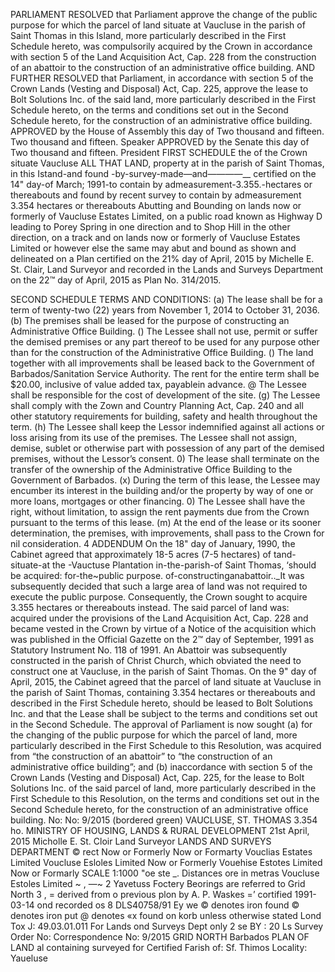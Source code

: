 PARLIAMENT
RESOLVED that Parliament approve the change of the public purpose for which the parcel of land situate at Vaucluse in the parish of Saint Thomas in this Island, more particularly described in the First Schedule hereto, was compulsorily acquired by the Crown in accordance with section 5 of the Land Acquisition Act, Cap. 228 from the construction of an abattoir to the construction of an administrative office building.
AND FURTHER RESOLVED that Parliament, in accordance with section 5 of the Crown Lands (Vesting and Disposal) Act, Cap. 225, approve the lease to Bolt Solutions Inc. of the said land, more particularly described in the First Schedule hereto, on the terms and conditions set out in the Second Schedule hereto, for the construction of an administrative office building.
APPROVED by the House of Assembly this day of Two thousand and fifteen.
Two thousand and fifteen.
Speaker
APPROVED by the Senate this
day of
Two thousand and fifteen.
President
FIRST SCHEDULE
the
of the Crown situate Vaucluse
ALL THAT
LAND, property at in the parish of Saint Thomas, in this Istand-and found -by-survey-made—and————__ certified on the 14" day-of March; 1991-to contain by admeasurement-3.355.-hectares or thereabouts and found by recent survey to contain by admeasurement 3.354 hectares or thereabouts Abutting and Bounding on lands now or formerly of Vaucluse Estates Limited, on a public road known as Highway D leading to Porey Spring in one direction and to Shop Hill in the other direction, on a track and on lands now or formerly of Vaucluse Estates Limited or however else the same may abut and bound as shown and delineated on a Plan certified on the 21% day of April, 2015 by Michelle E. St. Clair, Land Surveyor and recorded in the Lands and Surveys Department on the 22™ day of April, 2015 as Plan No. 314/2015.

SECOND SCHEDULE
TERMS AND CONDITIONS:
(a) The lease shall be for a term of twenty-two (22) years from November 1, 2014 to October 31, 2036.
(b) The premises shall be leased for the purpose of constructing an Administrative Office Building.
() The Lessee shall not use, permit or suffer the demised premises or any part thereof to be used for any purpose other than for the construction of the Administrative Office Building.
() The land together with all improvements shall be leased back to the Government of Barbados/Sanitation Service Authority.
The rent for the entire term shall be $20.00, inclusive of value added tax, payablein advance.
@ The Lessee shall be responsible for the cost of development of the site.
(g) The Lessee shall comply with the Zown and Country Planning Act, Cap. 240 and all other statutory requirements for building, safety and health throughout the term.
(h) The Lessee shall keep the Lessor indemnified against all actions or loss arising from its use of the premises.
The Lessee shall not assign, demise, sublet or otherwise part with possession of any part of the demised premises, without the Lessor’s consent.
0) The lease shall terminate on the transfer of the ownership of the Administrative Office Building to the Government of Barbados.
(x)
During the term of this lease, the Lessee may encumber its interest in the building and/or the property by way of one or more loans, mortgages or other financing.
0) The Lessee shall have the right, without limitation, to assign the rent payments due from the Crown pursuant to the terms of this lease.
(m) At the end of the lease or its sooner determination, the premises, with improvements, shall pass to the Crown for nil consideration.
4
ADDENDUM
On the 18" day of January, 1990, the Cabinet agreed that approximately 18-5 acres (7-5 hectares) of tand-situate-at the -Vauctuse Plantation in-the-parish-of Saint Thomas, ‘should be acquired: for-the~public purpose. of-constructinganabattoir.._It was subsequently decided that such a large area of land was not required to execute the public purpose. Consequently, the Crown sought to acquire 3.355 hectares or thereabouts instead.
The said parcel of land was: acquired under the provisions of the Land Acquisition Act, Cap. 228 and became vested in the Crown by virtue of a Notice of the acquisition which was published in the Official Gazette on the 2™ day of September, 1991 as Statutory Instrument No. 118 of 1991.
An Abattoir was subsequently constructed in the parish of Christ Church, which obviated the need to construct one at Vaucluse, in the parish of Saint Thomas.
On the 9" day of April, 2015, the Cabinet agreed that the parcel of land situate at Vaucluse in the parish of Saint Thomas, containing 3.354 hectares or thereabouts and described in the First Schedule hereto, should be leased to Bolt Solutions Inc. and that the Lease shall be subject to the terms and conditions set out in the Second Schedule.
The approval of Parliament is now sought
(a) for the changing of the public purpose for which the parcel of land, more particularly described in the First Schedule to this Resolution, was acquired from “the construction of an abattoir” to “the construction of an administrative office building”; and
(b) inaccordance with section 5 of the Crown Lands (Vesting and Disposal) Act, Cap. 225, for the lease to Bolt Solutions Inc. of the said parcel of land, more particularly described in the First Schedule to this Resolution, on the terms and conditions set out in the Second Schedule hereto, for the construction of an administrative office building.
No: No: 9/2015 (bordered green) VAUCLUSE, ST. THOMAS 3.354 ho. MINISTRY OF HOUSING, LANDS & RURAL DEVELOPMENT 21st April, 2015 Micholle E. St. Cloir Land Surveyor LANDS AND SURVEYS DEPARTMENT © rect Now or Formerly Now or Formarty Vouclias Estates Limited Voucluse Esloles Limited Now or Formerly Vouehise Estotes Limited Now or Formarly SCALE 1:1000 "oe ste _. Distances ore in metras Voucluse Estoles Limited ~ , —~ 2 Yavetuss Foctery Beorings are referred to Grid North 3 , = derived from o previous plon by A. P. Waskes =’ cortified 1991-03-14 ond recorded os 8 DLS40758/91 Ey we © denotes iron found © denotes iron put @ denotes «x found on korb unless otherwise stated Lond Tox J: 49.03.01.011 For Lands ond Surveys Dept only 2 se BY : 20 Ls
Survey Order No: Correspondence No: 9/2015
GRID
NORTH
Barbados
PLAN OF LAND
al
containing
surveyed for
Certified
Farish of: Sf. Thimos
Locality: Yaueluse
